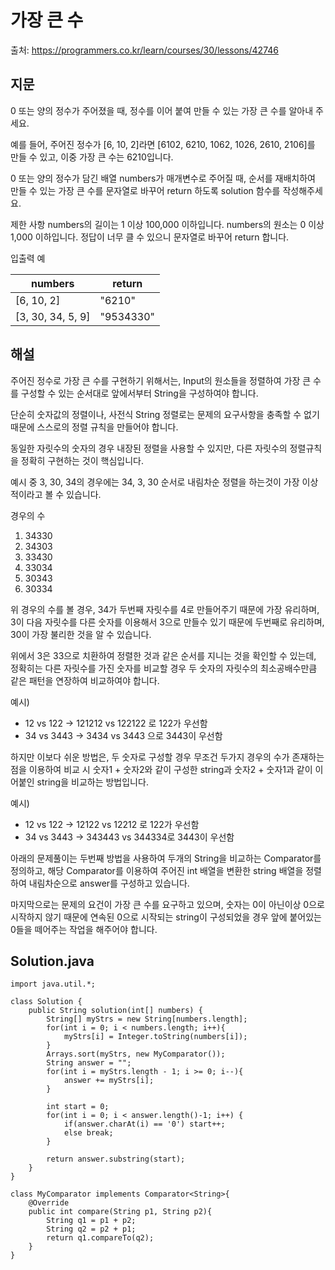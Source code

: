 # 가장 큰 수

출처: https://programmers.co.kr/learn/courses/30/lessons/42746

## 지문

0 또는 양의 정수가 주어졌을 때, 정수를 이어 붙여 만들 수 있는 가장 큰 수를 알아내 주세요.

예를 들어, 주어진 정수가 [6, 10, 2]라면 [6102, 6210, 1062, 1026, 2610, 2106]를 만들 수 있고, 이중 가장 큰 수는 6210입니다.

0 또는 양의 정수가 담긴 배열 numbers가 매개변수로 주어질 때, 순서를 재배치하여 만들 수 있는 가장 큰 수를 문자열로 바꾸어 return 하도록 solution 함수를 작성해주세요.

제한 사항
numbers의 길이는 1 이상 100,000 이하입니다.
numbers의 원소는 0 이상 1,000 이하입니다.
정답이 너무 클 수 있으니 문자열로 바꾸어 return 합니다.

입출력 예

numbers |	return
--------|--------
[6, 10, 2]|"6210"
[3, 30, 34, 5, 9]|"9534330"

## 해설

주어진 정수로 가장 큰 수를 구현하기 위해서는, Input의 원소들을 정렬하여 가장 큰 수를 구성할 수 있는 순서대로 앞에서부터 String을 구성하여야 합니다.

단순히 숫자값의 정렬이나, 사전식 String 정렬로는 문제의 요구사항을 충족할 수 없기 때문에 스스로의 정렬 규칙을 만들어야 합니다.

동일한 자릿수의 숫자의 경우 내장된 정렬을 사용할 수 있지만, 다른 자릿수의 정렬규칙을 정확히 구현하는 것이 핵심입니다.

예시 중 3, 30, 34의 경우에는 34, 3, 30 순서로 내림차순 정렬을 하는것이 가장 이상적이라고 볼 수 있습니다.

경우의 수

1. 34330
2. 34303
3. 33430
4. 33034
5. 30343
6. 30334

위 경우의 수를 볼 경우, 34가 두번째 자릿수를 4로 만들어주기 때문에 가장 유리하며, 3이 다음 자릿수를 다른 숫자를 이용해서 3으로 만들수 있기 때문에 두번째로 유리하며, 30이 가장 불리한 것을 알 수 있습니다.

위에서 3은 33으로 치환하여 정렬한 것과 같은 순서를 지니는 것을 확인할 수 있는데, 정확히는 다른 자릿수를 가진 숫자를 비교할 경우 두 숫자의 자릿수의 최소공배수만큼 같은 패턴을 연장하여 비교하여야 합니다.

예시)
- 12 vs 122 -> 121212 vs 122122 로 122가 우선함
- 34 vs 3443 -> 3434 vs 3443 으로 3443이 우선함

하지만 이보다 쉬운 방법은, 두 숫자로 구성할 경우 무조건 두가지 경우의 수가 존재하는 점을 이용하여 비교 시 숫자1 + 숫자2와 같이 구성한 string과 숫자2 + 숫자1과 같이 이어붙인 string을 비교하는 방법입니다.

예시)
- 12 vs 122 -> 12122 vs 12212 로 122가 우선함
- 34 vs 3443 -> 343443 vs 344334로 3443이 우선함

아래의 문제풀이는 두번째 방법을 사용하여 두개의 String을 비교하는 Comparator를 정의하고, 해당 Comparator를 이용하여 주어진 int 배열을 변환한 string 배열을 정렬하여 내림차순으로 answer를 구성하고 있습니다.

마지막으로는 문제의 요건이 가장 큰 수를 요구하고 있으며, 숫자는 0이 아닌이상 0으로 시작하지 않기 때문에 연속된 0으로 시작되는 string이 구성되었을 경우 앞에 붙어있는 0들을 떼어주는 작업을 해주어야 합니다.

## Solution.java

~~~
import java.util.*;

class Solution {
    public String solution(int[] numbers) {
        String[] myStrs = new String[numbers.length];
        for(int i = 0; i < numbers.length; i++){
            myStrs[i] = Integer.toString(numbers[i]);
        }
        Arrays.sort(myStrs, new MyComparator());
        String answer = "";
        for(int i = myStrs.length - 1; i >= 0; i--){
            answer += myStrs[i];
        }

        int start = 0;
        for(int i = 0; i < answer.length()-1; i++) {
            if(answer.charAt(i) == '0') start++;
            else break;
        }

        return answer.substring(start);
    }
}

class MyComparator implements Comparator<String>{
    @Override
    public int compare(String p1, String p2){
        String q1 = p1 + p2;
        String q2 = p2 + p1;
        return q1.compareTo(q2);
    }
}
~~~
